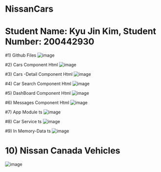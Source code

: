 # NissanCars

# Student Name: Kyu Jin Kim,  Student Number: 200442930

#1) Github Files
![image](https://user-images.githubusercontent.com/104597854/172481781-aa436769-3a99-4faf-9e89-4b9018b88cdd.png)

#2) Cars Component Html 
![image](https://user-images.githubusercontent.com/104597854/172482529-f4f9015c-00b2-4324-a0dc-b56ad201d23a.png)

#3) Cars -Detail Component Html
![image](https://user-images.githubusercontent.com/104597854/172482670-c2e018df-d7f6-4f50-866e-66c47f92ec08.png)

#4) Car Search Component Html
![image](https://user-images.githubusercontent.com/104597854/172482873-8bb18feb-10f9-43d8-939b-3502cf628c7b.png)

#5) DashBoard Component Html
![image](https://user-images.githubusercontent.com/104597854/172483007-86f60c04-d301-43a2-a96b-211a205f873a.png)

#6) Messages Component Html
![image](https://user-images.githubusercontent.com/104597854/172483182-f8940dbe-3b80-44b4-95e8-bf681f317226.png)

#7) App Module ts
![image](https://user-images.githubusercontent.com/104597854/172484839-bee2fc76-8457-48ed-969e-15be6e20e7c1.png)

#8) Car Service ts
![image](https://user-images.githubusercontent.com/104597854/172484950-11b6ec45-e5d9-41c4-bb1c-5384b785a00a.png)

#9) In Memory-Data ts
![image](https://user-images.githubusercontent.com/104597854/172485057-da4f30d1-5a6b-4a5b-b7f0-277f01778655.png)


# 10) Nissan Canada Vehicles
![image](https://user-images.githubusercontent.com/104597854/172485695-7a21834c-5234-44bf-9c3f-4f21d890894f.png)
